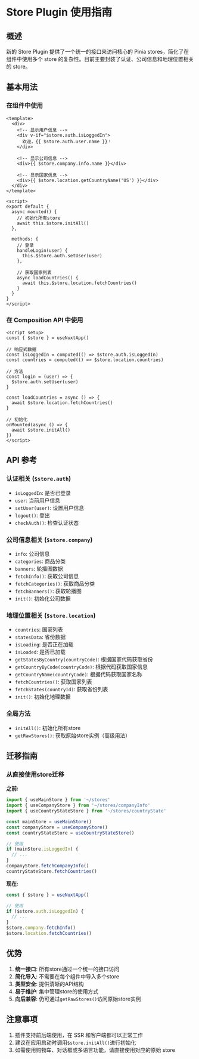 # Store Plugin 使用指南

## 概述

新的 Store Plugin 提供了一个统一的接口来访问核心的 Pinia stores，简化了在组件中使用多个 store 的复杂性。目前主要封装了认证、公司信息和地理位置相关的 store。

## 基本用法

### 在组件中使用

```vue
<template>
  <div>
    <!-- 显示用户信息 -->
    <div v-if="$store.auth.isLoggedIn">
      欢迎，{{ $store.auth.user.name }}！
    </div>
    
    <!-- 显示公司信息 -->
    <div>{{ $store.company.info.name }}</div>
    
    <!-- 显示国家信息 -->
    <div>{{ $store.location.getCountryName('US') }}</div>
  </div>
</template>

<script>
export default {
  async mounted() {
    // 初始化所有store
    await this.$store.initAll()
  },
  
  methods: {
    // 登录
    handleLogin(user) {
      this.$store.auth.setUser(user)
    },
    
    // 获取国家列表
    async loadCountries() {
      await this.$store.location.fetchCountries()
    }
  }
}
</script>
```

### 在 Composition API 中使用

```vue
<script setup>
const { $store } = useNuxtApp()

// 响应式数据
const isLoggedIn = computed(() => $store.auth.isLoggedIn)
const countries = computed(() => $store.location.countries)

// 方法
const login = (user) => {
  $store.auth.setUser(user)
}

const loadCountries = async () => {
  await $store.location.fetchCountries()
}

// 初始化
onMounted(async () => {
  await $store.initAll()
})
</script>
```

## API 参考

### 认证相关 (`$store.auth`)

- `isLoggedIn`: 是否已登录
- `user`: 当前用户信息
- `setUser(user)`: 设置用户信息
- `logout()`: 登出
- `checkAuth()`: 检查认证状态

### 公司信息相关 (`$store.company`)

- `info`: 公司信息
- `categories`: 商品分类
- `banners`: 轮播图数据
- `fetchInfo()`: 获取公司信息
- `fetchCategories()`: 获取商品分类
- `fetchBanners()`: 获取轮播图
- `init()`: 初始化公司数据

### 地理位置相关 (`$store.location`)

- `countries`: 国家列表
- `statesData`: 省份数据
- `isLoading`: 是否正在加载
- `isLoaded`: 是否已加载
- `getStatesByCountry(countryCode)`: 根据国家代码获取省份
- `getCountryByCode(countryCode)`: 根据代码获取国家信息
- `getCountryName(countryCode)`: 根据代码获取国家名称
- `fetchCountries()`: 获取国家列表
- `fetchStates(countryId)`: 获取省份列表
- `init()`: 初始化地理数据

### 全局方法

- `initAll()`: 初始化所有store
- `getRawStores()`: 获取原始store实例（高级用法）

## 迁移指南

### 从直接使用store迁移

**之前:**
```javascript
import { useMainStore } from '~/stores'
import { useCompanyStore } from '~/stores/companyInfo'
import { useCountryStateStore } from '~/stores/countryState'

const mainStore = useMainStore()
const companyStore = useCompanyStore()
const countryStateStore = useCountryStateStore()

// 使用
if (mainStore.isLoggedIn) {
  // ...
}
companyStore.fetchCompanyInfo()
countryStateStore.fetchCountries()
```

**现在:**
```javascript
const { $store } = useNuxtApp()

// 使用
if ($store.auth.isLoggedIn) {
  // ...
}
$store.company.fetchInfo()
$store.location.fetchCountries()
```

## 优势

1. **统一接口**: 所有store通过一个统一的接口访问
2. **简化导入**: 不需要在每个组件中导入多个store
3. **类型安全**: 提供清晰的API结构
4. **易于维护**: 集中管理store的使用方式
5. **向后兼容**: 仍可通过`getRawStores()`访问原始store实例

## 注意事项

1. 插件支持前后端使用，在 SSR 和客户端都可以正常工作
2. 建议在应用启动时调用`$store.initAll()`进行初始化
3. 如需使用购物车、对话框或多语言功能，请直接使用对应的原始 store